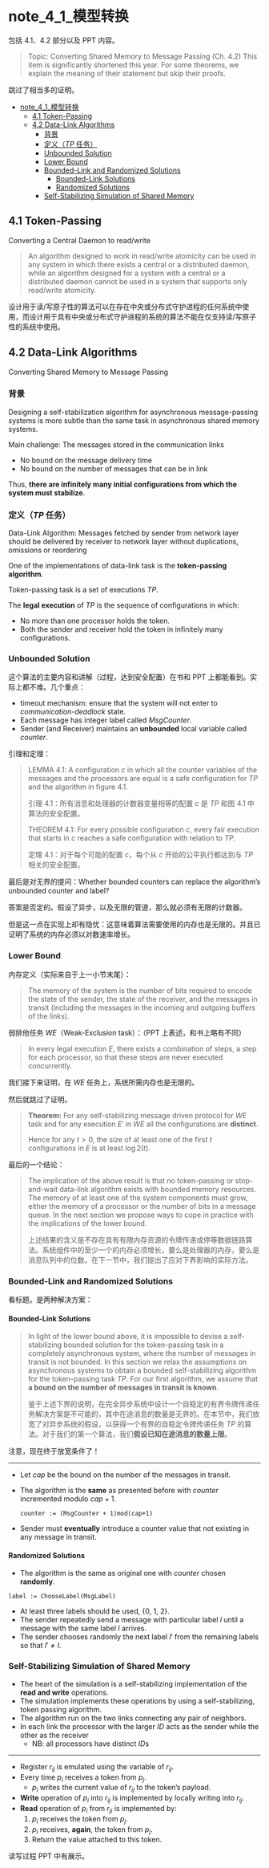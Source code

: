 # note_4_1_模型转换

包括 4.1、4.2 部分以及 PPT 内容。

> Topic: Converting Shared Memory to Message Passing (Ch. 4.2) This item is significantly shortened this year. For some theorems, we explain the meaning of their statement but skip their proofs.

跳过了相当多的证明。

<!-- TOC -->

- [note\_4\_1\_模型转换](#note_4_1_模型转换)
  - [4.1 Token-Passing](#41-token-passing)
  - [4.2 Data-Link Algorithms](#42-data-link-algorithms)
    - [背景](#背景)
    - [定义（$TP$ 任务）](#定义tp-任务)
    - [Unbounded Solution](#unbounded-solution)
    - [Lower Bound](#lower-bound)
    - [Bounded-Link and Randomized Solutions](#bounded-link-and-randomized-solutions)
      - [Bounded-Link Solutions](#bounded-link-solutions)
      - [Randomized Solutions](#randomized-solutions)
    - [Self-Stabilizing Simulation of Shared Memory](#self-stabilizing-simulation-of-shared-memory)

<!-- /TOC -->

## 4.1 Token-Passing

Converting a Central Daemon to read/write

> An algorithm designed to work in read/write atomicity can be used in any system in which there exists a central or a distributed daemon, while an algorithm designed for a system with a central or a distributed daemon cannot be used in a system that supports only read/write atomicity.

设计用于读/写原子性的算法可以在存在中央或分布式守护进程的任何系统中使用，而设计用于具有中央或分布式守护进程的系统的算法不能在仅支持读/写原子性的系统中使用。

## 4.2 Data-Link Algorithms

Converting Shared Memory to Message Passing

### 背景

Designing a self-stabilization algorithm for asynchronous message-passing systems is more subtle than the same task in asynchronous shared memory systems.

Main challenge: The messages stored in the communication links

- No bound on the message delivery time
- No bound on the number of messages that can be in link

Thus, **there are infinitely many initial configurations from which the system must stabilize**.

### 定义（$TP$ 任务）

Data-Link Algorithm: Messages fetched by sender from network layer should be delivered by receiver to network layer without duplications, omissions or reordering

One of the implementations of data-link task is the **token-passing algorithm**.

Token-passing task is a set of executions $TP$.

The **legal execution** of $TP$ is the sequence of configurations in which:

- No more than one processor holds the token.
- Both the sender and receiver hold the token in infinitely many configurations.

### Unbounded Solution

这个算法的主要内容和讲解（过程，达到安全配置）在书和 PPT 上都能看到。实际上都不难。几个重点：

- timeout mechanism: ensure that the system will not enter to *communication-deadlock* state.
- Each message has integer label called $MsgCounter$.
- Sender (and Receiver) maintains an **unbounded** local variable called $counter$.

引理和定理：

> LEMMA 4.1: A configuration $c$ in which all the counter variables of the messages and the processors are equal is a safe configuration for $TP$ and the algorithm in figure 4.1.
>
> 引理 4.1：所有消息和处理器的计数器变量相等的配置 $c$ 是 $TP$ 和图 4.1 中算法的安全配置。
>
> THEOREM 4.1: For every possible configuration $c$, every fair execution that starts in $c$ reaches a safe configuration with relation to $TP$.
>
> 定理 4.1：对于每个可能的配置 $c$，每个从 $c$ 开始的公平执行都达到与 $TP$ 相关的安全配置。

最后是对无界的提问：Whether bounded counters can replace the algorithm’s unbounded counter and label?

答案是否定的。假设了异步，以及无限的管道，那么就必须有无限的计数器。

但是这一点在实现上却有隐忧：这意味着算法需要使用的内存也是无限的。并且已证明了系统的内存必须以对数速率增长。

### Lower Bound

内存定义（实际来自于上一小节末尾）：

> The memory of the system is the number of bits required to encode the state of the sender, the state of the receiver, and the messages in transit (including the messages in the incoming and outgoing buffers of the links).

弱排他任务 $WE$（Weak-Exclusion task）：（PPT 上表述，和书上略有不同）

> In every legal execution $E$, there exists a combination of steps, a step for each processor, so that these steps are never executed concurrently.

我们接下来证明，在 $WE$ 任务上，系统所需内存也是无限的。

然后就跳过了证明。

> **Theorem:** For any self-stabilizing message driven protocol for $WE$ task and for any execution $E'$ in $WE$ all the configurations are **distinct**.
>
> Hence for any $t > 0$, the size of at least one of the first $t$ configurations in $E$ is at least $\log 2(t)$.

最后的一个结论：

> The implication of the above result is that no token-passing or stop-and-wait data-link algorithm exists with bounded memory resources. The memory of at least one of the system components must grow, either the memory of a processor or the number of bits in a message queue. In the next section we propose ways to cope in practice with the implications of the lower bound.
>
> 上述结果的含义是不存在具有有限内存资源的令牌传递或停等数据链路算法。系统组件中的至少一个的内存必须增长，要么是处理器的内存，要么是消息队列中的位数。在下一节中，我们提出了应对下界影响的实际方法。

### Bounded-Link and Randomized Solutions

看标题。是两种解决方案：

#### Bounded-Link Solutions

> In light of the lower bound above, it is impossible to devise a self-stabilizing bounded solution for the token-passing task in a completely asynchronous system, where the number of messages in transit is not bounded. In this section we relax the assumptions on asynchronous systems to obtain a bounded self-stabilizing algorithm for the token-passing task $TP$. For our first algorithm, we assume that **a bound on the number of messages in transit is known**.
>
> 鉴于上述下界的说明，在完全异步系统中设计一个自稳定的有界令牌传递任务解决方案是不可能的，其中在途消息的数量是无界的。在本节中，我们放宽了对异步系统的假设，以获得一个有界的自稳定令牌传递任务 $TP$ 的算法。对于我们的第一个算法，我们**假设已知在途消息的数量上限**。

注意，现在终于放宽条件了！

---

- Let $cap$ be the bound on the number of the messages in transit.
- The algorithm is the **same** as presented before with $counter$ incremented modulo $cap+1$.

  ```pseudocode
  counter := (MsgCounter + 1)mod(cap+1)
  ```

- Sender must **eventually** introduce a counter value that not existing in any message in transit.

#### Randomized Solutions

- The algorithm is the same as original one with $counter$ chosen **randomly**.

```pseudocode
label := ChooseLabel(MsgLabel)
```

- At least three labels should be used, {0, 1, 2}.
- The sender repeatedly send a message with particular label $l$ until a message with the same label $l$ arrives.
- The sender chooses randomly the next label $l'$ from the remaining labels so that $l' \neq l$.

### Self-Stabilizing Simulation of Shared Memory

- The heart of the simulation is a self-stabilizing implementation of the **read and write** operations.
- The simulation implements these operations by using a self-stabilizing, token passing algorithm.
- The algorithm run on the two links connecting any pair of neighbors.
- In each link the processor with the larger *ID* acts as the sender while the other as the receiver
  - NB: all processors have distinct *ID*s

---

- Register $r_{ij}$ is emulated using the variable of $r_{ij}$.
- Every time $p_i$ receives a token from $p_j$.
  - $p_i$ writes the current value of $r_{ij}$ to the token’s payload.
- **Write** operation of $p_i$ into $r_{ij}$ is implemented by locally writing into $r_{ij}$.
- **Read** operation of $p_i$ from $r_{ji}$ is implemented by:
  1. $p_i$ receives the token from $p_j$.
  2. $p_i$ receives, **again**, the token from $p_j$.
  3. Return the value attached to this token.

读写过程 PPT 中有展示。
